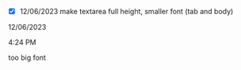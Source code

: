 - [x] 12/06/2023 make textarea full height, smaller font (tab and body)

12/06/2023

4:24 PM

too big font
